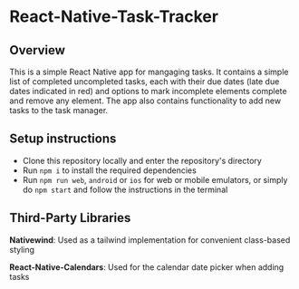 # React-Native-Task-Tracker

## Overview
This is a simple React Native app for mangaging tasks. It contains a simple list of completed uncompleted tasks, each with their due dates (late due dates indicated in red) and options to mark incomplete elements complete and remove any element. The app also contains functionality to add new tasks to the task manager. 

## Setup instructions
- Clone this repository locally and enter the repository's directory
- Run `npm i` to install the required dependencies
- Run `npm run web`, `android` or `ios` for web or mobile emulators, or simply do `npm start` and follow the instructions in the terminal

## Third-Party Libraries
**Nativewind**: Used as a tailwind implementation for convenient class-based styling

**React-Native-Calendars**: Used for the calendar date picker when adding tasks
